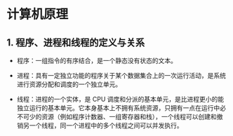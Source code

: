 # 计算机原理

## 1. 程序、进程和线程的定义与关系

- 程序：一组指令的有序结合，是一个静态没有状态的文本。  

- 进程：具有一定独立功能的程序关于某个数据集合上的一次运行活动，是系统进行资源分配和调度的一个独立单元。  

- 线程：进程的一个实体，是 CPU 调度和分派的基本单元，是比进程更小的能独立运行的基本单元。它本身基本上不拥有系统资源，只拥有一点在运行中必不可少的资源（例如程序计数器、一组寄存器和栈），一个线程可以创建和撤销另一个线程，同一个进程中的多个线程之间可以并发执行。  


